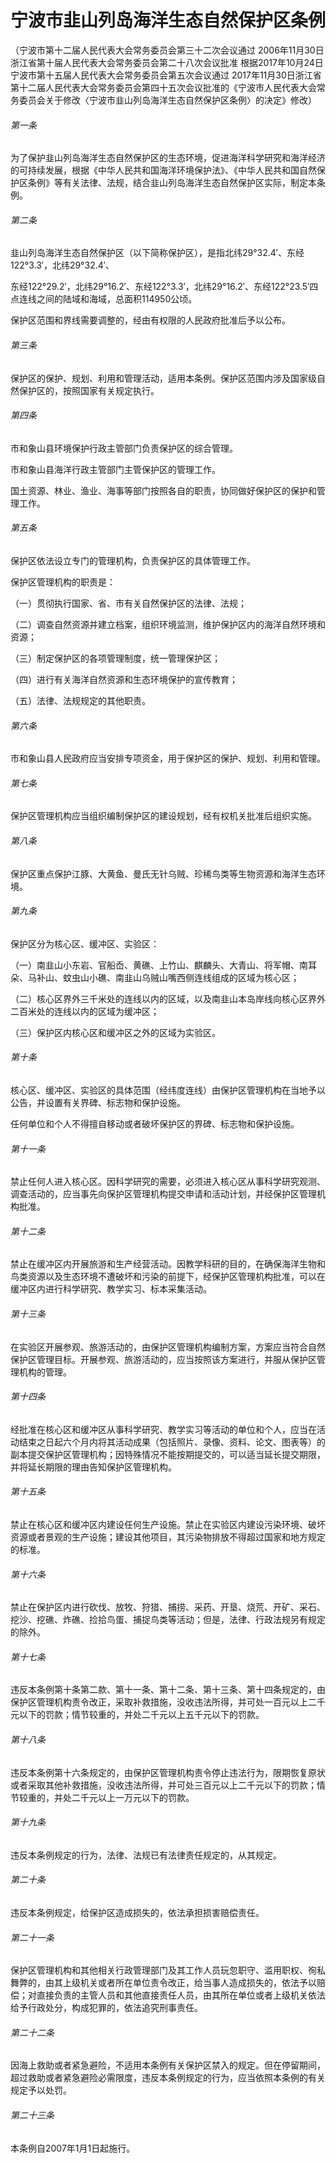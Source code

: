 # 宁波市韭山列岛海洋生态自然保护区条例

<!-- INFO END -->

（宁波市第十二届人民代表大会常务委员会第三十二次会议通过 2006年11月30日浙江省第十届人民代表大会常务委员会第二十八次会议批准 根据2017年10月24日宁波市第十五届人民代表大会常务委员会第五次会议通过 2017年11月30日浙江省第十二届人民代表大会常务委员会第四十五次会议批准的《宁波市人民代表大会常务委员会关于修改〈宁波市韭山列岛海洋生态自然保护区条例〉的决定》修改）

###### 第一条

为了保护韭山列岛海洋生态自然保护区的生态环境，促进海洋科学研究和海洋经济的可持续发展，根据《中华人民共和国海洋环境保护法》、《中华人民共和国自然保护区条例》等有关法律、法规，结合韭山列岛海洋生态自然保护区实际，制定本条例。

###### 第二条

韭山列岛海洋生态自然保护区（以下简称保护区），是指北纬29°32.4′、东经122°3.3′，北纬29°32.4′、

东经122°29.2′，北纬29°16.2′、东经122°3.3′，北纬29°16.2′、东经122°23.5′四点连线之间的陆域和海域，总面积114950公顷。

保护区范围和界线需要调整的，经由有权限的人民政府批准后予以公布。

###### 第三条

保护区的保护、规划、利用和管理活动，适用本条例。保护区范围内涉及国家级自然保护区的，按照国家有关规定执行。

###### 第四条

市和象山县环境保护行政主管部门负责保护区的综合管理。

市和象山县海洋行政主管部门主管保护区的管理工作。

国土资源、林业、渔业、海事等部门按照各自的职责，协同做好保护区的保护和管理工作。

###### 第五条

保护区依法设立专门的管理机构，负责保护区的具体管理工作。

保护区管理机构的职责是：

（一）贯彻执行国家、省、市有关自然保护区的法律、法规；

（二）调查自然资源并建立档案，组织环境监测，维护保护区内的海洋自然环境和资源；

（三）制定保护区的各项管理制度，统一管理保护区；

（四）进行有关海洋自然资源和生态环境保护的宣传教育；

（五）法律、法规规定的其他职责。

###### 第六条

市和象山县人民政府应当安排专项资金，用于保护区的保护、规划、利用和管理。

###### 第七条

保护区管理机构应当组织编制保护区的建设规划，经有权机关批准后组织实施。

###### 第八条

保护区重点保护江豚、大黄鱼、曼氏无针乌贼、珍稀鸟类等生物资源和海洋生态环境。

###### 第九条

保护区分为核心区、缓冲区、实验区：

（一）南韭山小东岩、官船岙、黄礁、上竹山、麒麟头、大青山、将军帽、南耳朵、马补山、蚊虫山小礁、南韭山乌贼山嘴西侧连线组成的区域为核心区；

（二）核心区界外三千米处的连线以内的区域，以及南韭山本岛岸线向核心区界外二百米处的连线以内的区域为缓冲区；

（三）保护区内核心区和缓冲区之外的区域为实验区。

###### 第十条

核心区、缓冲区、实验区的具体范围（经纬度连线）由保护区管理机构在当地予以公告，并设置有关界碑、标志物和保护设施。

任何单位和个人不得擅自移动或者破坏保护区的界碑、标志物和保护设施。

###### 第十一条

禁止任何人进入核心区。因科学研究的需要，必须进入核心区从事科学研究观测、调查活动的，应当事先向保护区管理机构提交申请和活动计划，并经保护区管理机构批准。

###### 第十二条

禁止在缓冲区内开展旅游和生产经营活动。因教学科研的目的，在确保海洋生物和鸟类资源以及生态环境不遭破坏和污染的前提下，经保护区管理机构批准，可以在缓冲区内进行科学研究、教学实习、标本采集活动。

###### 第十三条

在实验区开展参观、旅游活动的，由保护区管理机构编制方案，方案应当符合自然保护区管理目标。开展参观、旅游活动的，应当按照该方案进行，并服从保护区管理机构的管理。

###### 第十四条

经批准在核心区和缓冲区从事科学研究、教学实习等活动的单位和个人，应当在活动结束之日起六个月内将其活动成果（包括照片、录像、资料、论文、图表等）的副本提交保护区管理机构；因特殊情况不能按期提交的，可以适当延长提交期限，并将延长期限的理由告知保护区管理机构。

###### 第十五条

禁止在核心区和缓冲区内建设任何生产设施。禁止在实验区内建设污染环境、破坏资源或者景观的生产设施；建设其他项目，其污染物排放不得超过国家和地方规定的标准。

###### 第十六条

禁止在保护区内进行砍伐、放牧、狩猎、捕捞、采药、开垦、烧荒、开矿、采石、挖沙、挖礁、炸礁、捡拾鸟蛋、捕捉鸟类等活动；但是，法律、行政法规另有规定的除外。

###### 第十七条

违反本条例第十条第二款、第十一条、第十二条、第十三条、第十四条规定的，由保护区管理机构责令改正，采取补救措施，没收违法所得，并可处一百元以上二千元以下的罚款；情节较重的，并处二千元以上五千元以下的罚款。

###### 第十八条

违反本条例第十六条规定的，由保护区管理机构责令停止违法行为，限期恢复原状或者采取其他补救措施，没收违法所得，并可处三百元以上二千元以下的罚款；情节较重的，并处二千元以上一万元以下的罚款。

###### 第十九条

违反本条例规定的行为，法律、法规已有法律责任规定的，从其规定。

###### 第二十条

违反本条例规定，给保护区造成损失的，依法承担损害赔偿责任。

###### 第二十一条

保护区管理机构和其他相关行政管理部门及其工作人员玩忽职守、滥用职权、徇私舞弊的，由其上级机关或者所在单位责令改正，给当事人造成损失的，依法予以赔偿；对直接负责的主管人员和其他直接责任人员，由其所在单位或者上级机关依法给予行政处分，构成犯罪的，依法追究刑事责任。

###### 第二十二条

因海上救助或者紧急避险，不适用本条例有关保护区禁入的规定。但在停留期间，超过救助或者紧急避险必需限度，违反本条例规定的行为，应当依照本条例的有关规定予以处罚。

###### 第二十三条

本条例自2007年1月1日起施行。
